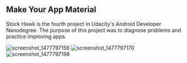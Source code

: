 ## Make Your App Material
Stock Hawk is the fourth project in Udacity's Android Developer Nanodegree. The purpose of this project was to diagnose problems and practice improving apps.

![screenshot_1477797156](https://cloud.githubusercontent.com/assets/18495900/21953051/9d572b9a-d9fb-11e6-82a6-5b5e0143fc32.png)  ![screenshot_1477797170](https://cloud.githubusercontent.com/assets/18495900/21953052/9d5a225a-d9fb-11e6-903c-31cf06f497f6.png)
![screenshot_1477797198](https://cloud.githubusercontent.com/assets/18495900/21953050/9d56de9c-d9fb-11e6-8790-c6148742fc76.png)
